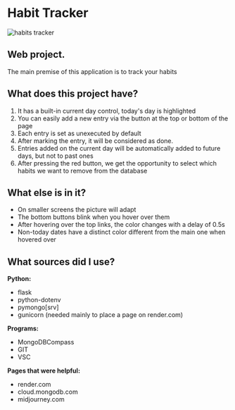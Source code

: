 # Habit Tracker

![habits tracker](https://user-images.githubusercontent.com/121942715/219853323-160a53b7-19f2-4820-b6f5-3afabcdb9a98.png)

## Web project.

The main premise of this application is to track your habits

## What does this project have?

1. It has a built-in current day control, today's day is highlighted
2. You can easily add a new entry via the button at the top or bottom of the page
3. Each entry is set as unexecuted by default
4. After marking the entry, it will be considered as done.
5. Entries added on the current day will be automatically added to future days, but not to past ones
6. After pressing the red button, we get the opportunity to select which habits we want to remove from the database

## What else is in it?

- On smaller screens the picture will adapt
- The bottom buttons blink when you hover over them
- After hovering over the top links, the color changes with a delay of 0.5s
- Non-today dates have a distinct color different from the main one when hovered over

## What sources did I use?

**Python:**

- flask
- python-dotenv
- pymongo[srv]
- gunicorn (needed mainly to place a page on render.com)

**Programs:**

- MongoDBCompass
- GIT
- VSC

**Pages that were helpful:**

- render.com
- cloud.mongodb.com
- midjourney.com
